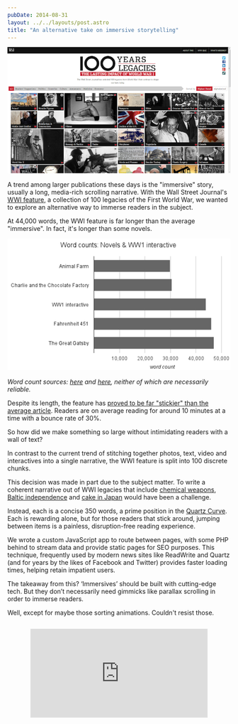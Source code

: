 ```yaml
---
pubDate: 2014-08-31
layout: ../../layouts/post.astro
title: "An alternative take on immersive storytelling"
---
```


![Screenshot of WW1 feature](/assets/ww1/screen.png)

A trend among larger publications these days is the "immersive" story, usually a long, media-rich scrolling narrative. With the Wall Street Journal's [WWI feature](http://wsj.com/ww1), a collection of 100 legacies of the First World War, we wanted to explore an alternative way to immerse readers in the subject.

At 44,000 words, the WWI feature is far longer than the average "immersive". In fact, it's longer than some novels.

![word counts of various novels compared to the WW1 feature](/assets/ww1/wordcounts.png)

_Word count sources: [here](http://indefeasible.wordpress.com/2008/05/03/great-novels-and-word-count/) and [here](https://web.archive.org/web/20130525112600/http://nicolehumphrey.net/word-count-for-famous-novels), neither of which are necessarily reliable._

Despite its length, the feature has [proved to be far "stickier" than the average article](http://blog.wan-ifra.org/2014/08/01/wsj-bowled-over-by-audience-engagement-with-ww1-interactive). Readers are on average reading for around 10 minutes at a time with a bounce rate of 30%.

So how did we make something so large without intimidating readers with a wall of text?

In contrast to the current trend of stitching together photos, text, video and interactives into a single narrative, the WWI feature is split into 100 discrete chunks.

This decision was made in part due to the subject matter. To write a coherent narrative out of WWI legacies that include [chemical weapons](http://online.wsj.com/ww1/chemical-weapons), [Baltic independence](http://online.wsj.com/ww1/baltics) and [cake in Japan](http://online.wsj.com/ww1/cake-in-japan) would have been a challenge.

Instead, each is a concise 350 words, a prime position in the [Quartz Curve](http://www.journalism.co.uk/-smartden-why-quartz-does-not-publish-500-to-800-word-articles/s234/a554444/). Each is rewarding alone, but for those readers that stick around, jumping between items is a painless, disruption-free reading experience.

We wrote a custom JavaScript app to route between pages, with some PHP behind to stream data and provide static pages for SEO purposes. This technique, frequently used by modern news sites like ReadWrite and Quartz (and for years by the likes of Facebook and Twitter) provides faster loading times, helping retain impatient users.

The takeaway from this? ‘Immersives’ should be built with cutting-edge tech. But they don’t necessarily need gimmicks like parallax scrolling in order to immerse readers.

Well, except for maybe those sorting animations. Couldn't resist those.

<iframe src="https://gfycat.com/ifr/HighPiercingKitten" frameborder="0" scrolling="no" width="640" height="200" style="-webkit-backface-visibility: hidden;-webkit-transform: scale(1);width: 100%;max-width: 400px; margin: 2em auto; text-align: center; display: block;" >animation</iframe>
